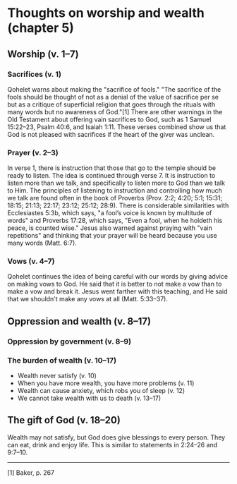 # Thoughts on worship and wealth (chapter 5)

## Worship (v. 1–7)

### Sacrifices (v. 1)

Qohelet warns about making the "sacrifice of fools." "The sacrifice of the fools should be thought of not as a denial of the value of sacrifice per se but as a critique of superficial religion that goes through the rituals with many words but no awareness of God."[1] There are other warnings in the Old Testament about offering vain sacrifices to God, such as 1 Samuel 15:22–23, Psalm 40:6, and Isaiah 1:11. These verses combined show us that God is not pleased with sacrifices if the heart of the giver was unclean.

### Prayer (v. 2–3)

In verse 1, there is instruction that those that go to the temple should be ready to listen. The idea is continued through verse 7. It is instruction to listen more than we talk, and specifically to listen more to God than we talk to Him. The principles of listening to instruction and controlling how much we talk are found often in the book of Proverbs (Prov. 2:2; 4:20; 5:1; 15:31; 18:15; 21:13; 22:17; 23:12; 25:12; 28:9). There is considerable similarities with Ecclesiastes 5:3b, which says, "a fool’s voice is known by multitude of words" and Proverbs 17:28, which says, "Even a fool, when he holdeth his peace, is counted wise." Jesus also warned against praying with "vain repetitions" and thinking that your prayer will be heard because you use many words (Matt. 6:7).

### Vows (v. 4–7)

Qohelet continues the idea of being careful with our words by giving advice on making vows to God. He said that it is better to not make a vow than to make a vow and break it. Jesus went farther with this teaching, and He said that we shouldn't make any vows at all (Matt. 5:33–37).

## Oppression and wealth (v. 8–17)

### Oppression by government (v. 8–9)

### The burden of wealth (v. 10–17)

* Wealth never satisfy (v. 10)
* When you have more wealth, you have more problems (v. 11)
* Wealth can cause anxiety, which robs you of sleep (v. 12)
* We cannot take wealth with us to death (v. 13–17)

## The gift of God (v. 18–20)

Wealth may not satisfy, but God does give blessings to every person. They can eat, drink and enjoy life. This is similar to statements in 2:24–26 and 9:7–10.

-----------------------------------------

[1] Baker, p. 267